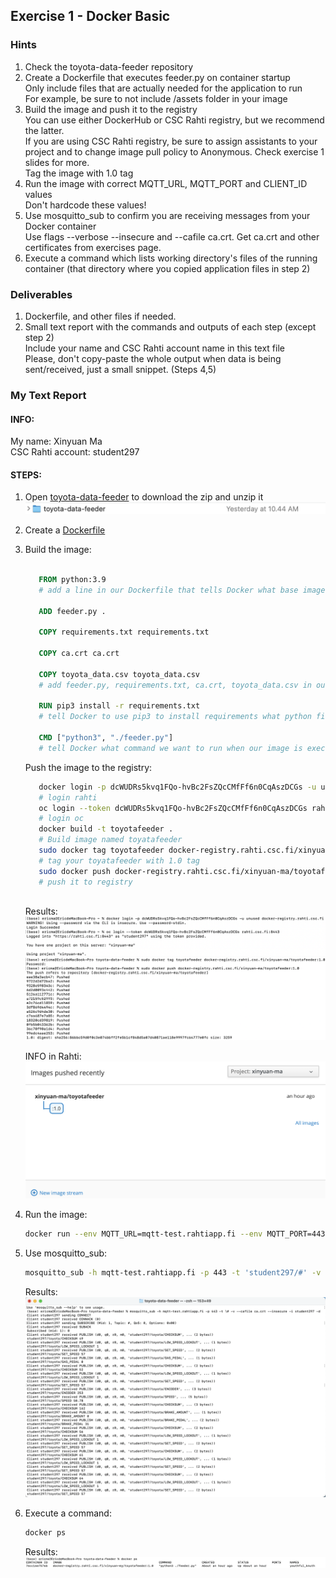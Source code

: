 

## Exercise 1 - Docker Basic
### Hints
1. Check the toyota-data-feeder repository
2. Create a Dockerfile that executes feeder.py on container startup  
   Only include files that are actually needed for the application to run  
   For example, be sure to not include /assets folder in your image
3. Build the image and push it to the registry  
   You can use either DockerHub or CSC Rahti registry, but we recommend the latter.  
   If you are using CSC Rahti registry, be sure to assign assistants to your project and to change image pull policy to Anonymous. Check exercise 1 slides for more.  
   Tag the image with 1.0 tag
4. Run the image with correct MQTT_URL, MQTT_PORT  and CLIENT_ID values  
   Don't hardcode these values!
6. Use mosquitto_sub to confirm you are receiving messages from your Docker container  
   Use flags --verbose --insecure and --cafile ca.crt. Get ca.crt and other certificates from exercises page.
6. Execute a command which lists working directory's files of the running container  (that directory where you copied application files in step 2)

### Deliverables
1. Dockerfile, and other files if needed.
2. Small text report with the commands and outputs of each step (except step 2)  
   Include your name and CSC Rahti account name in this text file  
   Please, don't copy-paste the whole output when data is being sent/received, just a small snippet. (Steps 4,5)
    
  
  
### My Text Report
#### INFO:
   My name: Xinyuan Ma  
   CSC Rahti account: student297


#### STEPS:
1. Open [toyota-data-feeder](https://github.com/smaddis/toyota-data-feeder) to download the zip and unzip it ![ToyotFolder](materials-of-sds-exe1/TF.png)
2. Create a [Dockerfile](materials-of-sds-exe1/Dockerfile)
3. Build the image:
   ``` Dockerfile
       
      FROM python:3.9
      # add a line in our Dockerfile that tells Docker what base image we would like to use for our application.
      
      ADD feeder.py .
      
      COPY requirements.txt requirements.txt
      
      COPY ca.crt ca.crt
      
      COPY toyota_data.csv toyota_data.csv
      # add feeder.py, requirements.txt, ca.crt, toyota_data.csv in out working directory.
      
      RUN pip3 install -r requirements.txt
      # tell Docker to use pip3 to install requirements what python file needs.
      
      CMD ["python3", "./feeder.py"]
      # tell Docker what command we want to run when our image is executed inside a container.
   ```
   Push the image to the registry:
   ``` sh
      docker login -p dcWUDRs5kvq1FQo-hvBc2FsZQcCMfFf6n0CqAszDCGs -u unused docker-registry.rahti.csc.fi
      # login rahti
      oc login --token dcWUDRs5kvq1FQo-hvBc2FsZQcCMfFf6n0CqAszDCGs rahti.csc.fi:8443
      # login oc
      docker build -t toyotafeeder .
      # Build image named toyatafeeder
      sudo docker tag toyotafeeder docker-registry.rahti.csc.fi/xinyuan-ma/toyotafeeder:1.0
      # tag your toyatafeeder with 1.0 tag
      sudo docker push docker-registry.rahti.csc.fi/xinyuan-ma/toyotafeeder:1.0
      # push it to registry
      
   ```
   Results:
     ![login Rahti and OC](materials-of-sds-exe1/LRO.png)
     ![Tag and Push](materials-of-sds-exe1/P.png)
     
     INFO in Rahti:
     ![INFO in Rahti](materials-of-sds-exe1/RI.png)


4. Run the image:
   ```sh
   docker run --env MQTT_URL=mqtt-test.rahtiapp.fi --env MQTT_PORT=443 --env CLIENT_ID=student297 docker-   registry.rahti.csc.fi/xinyuan-ma/toyotafeeder:1.0
   ```
   
5. Use mosquitto_sub:
   ```sh
   mosquitto_sub -h mqtt-test.rahtiapp.fi -p 443 -t 'student297/#' -v --cafile ca.crt --insecure -i student297 -d
   ```
   
   Results:
   ![mosquitto_sub](materials-of-sds-exe1/ms.png)
   
6. Execute a command:
   ```sh
   docker ps
   ```
   
   Results:
   ![running container](materials-of-sds-exe1/rc.png)
   
   
   
   
   

